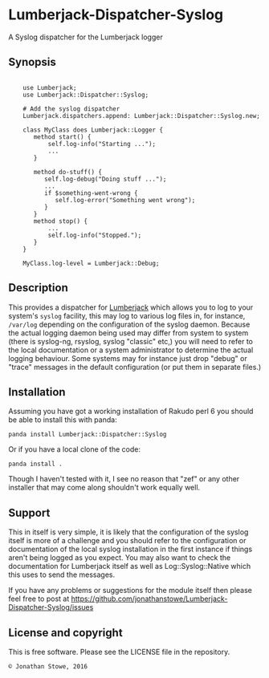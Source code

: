 # Lumberjack-Dispatcher-Syslog

A Syslog dispatcher for the Lumberjack logger

## Synopsis

```perl6

    use Lumberjack;
    use Lumberjack::Dispatcher::Syslog;

    # Add the syslog dispatcher
    Lumberjack.dispatchers.append: Lumberjack::Dispatcher::Syslog.new;

    class MyClass does Lumberjack::Logger {
       method start() {
           self.log-info("Starting ...");
           ...
       }

       method do-stuff() {
          self.log-debug("Doing stuff ...");
          ...
          if $something-went-wrong {
             self.log-error("Something went wrong");
          }
       }
       method stop() {
           ...
           self.log-info("Stopped.");
       }
    }

    MyClass.log-level = Lumberjack::Debug;

```

## Description

This provides a dispatcher for
[Lumberjack](https://github.com/jonathanstowe/Lumberjack) which allows
you to log to your system's `syslog` facility, this may log to various
log files in, for instance, `/var/log` depending on the configuration
of the syslog daemon. Because the actual logging daemon being used
may differ from system to system (there is syslog-ng, rsyslog, syslog
"classic" etc,) you will need to refer to the local documentation or
a system administrator to determine the actual logging behaviour. Some
systems may for instance just drop "debug" or "trace" messages in the
default configuration (or put them in separate files.)

## Installation

Assuming you have got a working installation of Rakudo perl 6 you
should be able to install this with panda:

    panda install Lumberjack::Dispatcher::Syslog

Or if you have a local clone of the code:

    panda install .

Though I haven't tested with it, I see no reason that "zef" or any other
installer that may come along shouldn't work equally well.

## Support

This in itself is very simple, it is likely that the configuration of
the syslog itself is more of a challenge and you should refer to the
configuration or documentation of the local syslog installation in
the first instance if things aren't being logged as you expect. You
may also want to check the documentation for Lumberjack itself as
well as Log::Syslog::Native which this uses to send the messages.

If you have any problems or suggestions for the module itself then
please feel free to post at https://github.com/jonathanstowe/Lumberjack-Dispatcher-Syslog/issues

## License and copyright

This is free software. Please see the LICENSE file in the repository.

	© Jonathan Stowe, 2016

